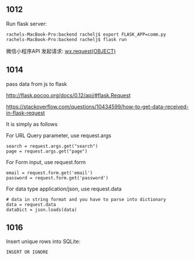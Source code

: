 ## 1012


Run flask server:

```
rachels-MacBook-Pro:backend rachelj$ export FLASK_APP=comm.py
rachels-MacBook-Pro:backend rachelj$ flask run
```

微信小程序API 发起请求: [wx.request(OBJECT)](https://www.w3cschool.cn/weixinapp/weixinapp-network-request.html)

## 1014

pass data from js to flask

http://flask.pocoo.org/docs/0.12/api/#flask.Request

https://stackoverflow.com/questions/10434599/how-to-get-data-received-in-flask-request


It is simply as follows

For URL Query parameter, use request.args

```
search = request.args.get("search")
page = request.args.get("page")
```

For Form input, use request.form

```
email = request.form.get('email')
password = request.form.get('password')
```

For data type application/json, use request.data

```
# data in string format and you have to parse into dictionary
data = request.data
dataDict = json.loads(data)
```

## 1016

Insert unique rows into SQLite:

```
INSERT OR IGNORE
```
